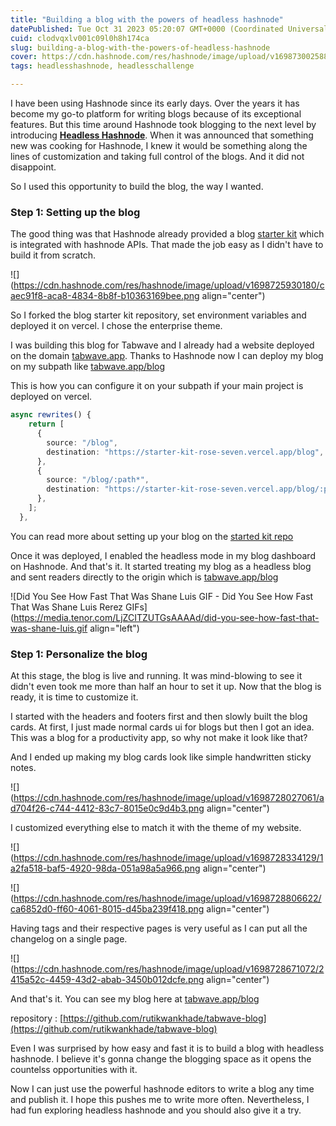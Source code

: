 ```yaml
---
title: "Building a blog with the powers of headless hashnode"
datePublished: Tue Oct 31 2023 05:20:07 GMT+0000 (Coordinated Universal Time)
cuid: clodvqxlv001c09l0h8h174ca
slug: building-a-blog-with-the-powers-of-headless-hashnode
cover: https://cdn.hashnode.com/res/hashnode/image/upload/v1698730025885/db45fd7c-a09d-4e47-803d-c7fb54024a7d.png
tags: headlesshashnode, headlesschallenge

---
```


I have been using Hashnode since its early days. Over the years it has become my go-to platform for writing blogs because of its exceptional features. But this time around Hashnode took blogging to the next level by introducing [**Headless Hashnode**](https://hashnode.com/headless). When it was announced that something new was cooking for Hashnode, I knew it would be something along the lines of customization and taking full control of the blogs. And it did not disappoint.

So I used this opportunity to build the blog, the way I wanted.

### Step 1: Setting up the blog

The good thing was that Hashnode already provided a blog [starter kit](https://github.com/hashnode/starter-kit) which is integrated with hashnode APIs. That made the job easy as I didn't have to build it from scratch.

![](https://cdn.hashnode.com/res/hashnode/image/upload/v1698725930180/caec91f8-aca8-4834-8b8f-b10363169bee.png align="center")

So I forked the blog starter kit repository, set environment variables and deployed it on vercel. I chose the enterprise theme.

I was building this blog for Tabwave and I already had a website deployed on the domain [tabwave.app](https://tabwave.app). Thanks to Hashnode now I can deploy my blog on my subpath like [tabwave.app/blog](https://tabwave.app/blog)

This is how you can configure it on your subpath if your main project is deployed on vercel.

```typescript
async rewrites() {
    return [
      {
        source: "/blog",
        destination: "https://starter-kit-rose-seven.vercel.app/blog", -> Replace https://starter-kit-rose-seven.vercel.app with your own Vercel deployment URL from step 1
      },
      {
        source: "/blog/:path*",
        destination: "https://starter-kit-rose-seven.vercel.app/blog/:path*", -> Replace https://starter-kit-rose-seven.vercel.app with your own Vercel deployment URL from step 1
      },
    ];
  },
```

You can read more about setting up your blog on the [started kit repo](https://github.com/hashnode/starter-kit)

Once it was deployed, I enabled the headless mode in my blog dashboard on Hashnode. And that's it. It started treating my blog as a headless blog and sent readers directly to the origin which is [tabwave.app/blog](https://tabwave.app/blog)

![Did You See How Fast That Was Shane Luis GIF - Did You See How Fast That Was Shane Luis Rerez GIFs](https://media.tenor.com/LjZCITZUTGsAAAAd/did-you-see-how-fast-that-was-shane-luis.gif align="left")

### Step 1: Personalize the blog

At this stage, the blog is live and running. It was mind-blowing to see it didn't even took me more than half an hour to set it up. Now that the blog is ready, it is time to customize it.

I started with the headers and footers first and then slowly built the blog cards. At first, I just made normal cards ui for blogs but then I got an idea. This was a blog for a productivity app, so why not make it look like that?

And I ended up making my blog cards look like simple handwritten sticky notes.

![](https://cdn.hashnode.com/res/hashnode/image/upload/v1698728027061/ad704f26-c744-4412-83c7-8015e0c9d4b3.png align="center")

I customized everything else to match it with the theme of my website.

![](https://cdn.hashnode.com/res/hashnode/image/upload/v1698728334129/1a2fa518-baf5-4920-98da-051a98a5a966.png align="center")

![](https://cdn.hashnode.com/res/hashnode/image/upload/v1698728806622/ca6852d0-ff60-4061-8015-d45ba239f418.png align="center")

Having tags and their respective pages is very useful as I can put all the changelog on a single page.

![](https://cdn.hashnode.com/res/hashnode/image/upload/v1698728671072/2415a52c-4459-43d2-abab-3450b012dcfe.png align="center")

And that's it. You can see my blog here at [tabwave.app/blog](https://tabwave.app/blog)

repository : [https://github.com/rutikwankhade/tabwave-blog](https://github.com/rutikwankhade/tabwave-blog)

Even I was surprised by how easy and fast it is to build a blog with headless hashnode. I believe it's gonna change the blogging space as it opens the countelss opportunities with it.

Now I can just use the powerful hashnode editors to write a blog any time and publish it. I hope this pushes me to write more often. Nevertheless, I had fun exploring headless hashnode and you should also give it a try.